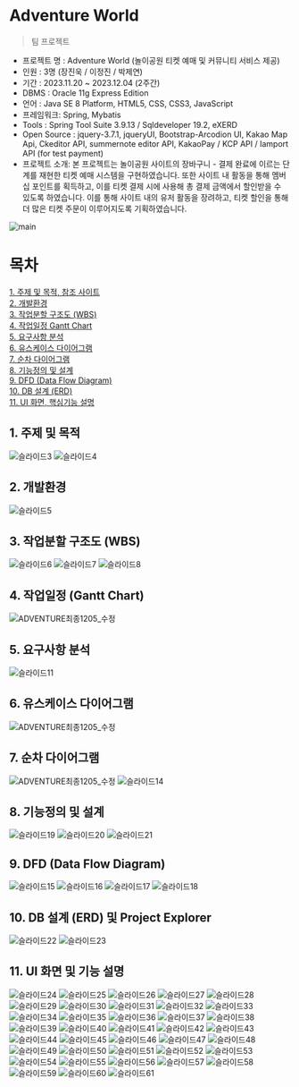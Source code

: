 Adventure World
=================
> 팀 프로젝트

- 프로젝트 명 : Adventure World (놀이공원 티켓 예매 및 커뮤니티 서비스 제공) <br>
- 인원 : 3명 (장진욱 / 이정진 / 박제연)
- 기간 : 2023.11.20 ~ 2023.12.04 (2주간) <br>
- DBMS : Oracle 11g Express Edition <br>
- 언어 : Java SE 8 Platform, HTML5, CSS, CSS3, JavaScript <br>
- 프레임워크: Spring, Mybatis
- Tools : Spring Tool Suite 3.9.13 / Sqldeveloper 19.2, eXERD
- Open Source : jquery-3.7.1, jqueryUI, Bootstrap-Arcodion UI, Kakao Map Api, Ckeditor API, summernote editor API, KakaoPay / KCP API / Iamport API (for test payment)
- 프로젝트 소개: 본 프로젝트는 놀이공원 사이트의 장바구니 - 결제 완료에 이르는 단계를 재현한 티켓 예매 시스템을 구현하였습니다. 또한 사이트 내 활동을 통해 멤버십 포인트를 획득하고, 이를 티켓 결제 시에 사용해 총 결제 금액에서 할인받을 수 있도록 하였습니다. 이를 통해 사이트 내의 유저 활동을 장려하고, 티켓 할인을 통해 더 많은 티켓 주문이 이루어지도록 기획하였습니다.

![main](https://github.com/Joyfuler/2ndTeamProject/assets/137759165/a8437fb1-5704-4f6f-bf51-a5e705f7fb77)

# 목차
[1. 주제 및 목적, 참조 사이트](https://github.com/Joyfuler/2ndTeamProject#1-%EC%A3%BC%EC%A0%9C-%EB%B0%8F-%EB%AA%A9%EC%A0%81)<br>
[2. 개발환경](https://github.com/Joyfuler/2ndTeamProject#2-%EA%B0%9C%EB%B0%9C%ED%99%98%EA%B2%BD)<br>
[3. 작업분할 구조도 (WBS)](https://github.com/Joyfuler/2ndTeamProject#3-%EC%9E%91%EC%97%85%EB%B6%84%ED%95%A0-%EA%B5%AC%EC%A1%B0%EB%8F%84-wbs) <br>
[4. 작업일정 Gantt Chart](https://github.com/Joyfuler/2ndTeamProject#4-%EC%9E%91%EC%97%85%EC%9D%BC%EC%A0%95-gantt-chart) <br>
[5. 요구사항 분석 ](https://github.com/Joyfuler/2ndTeamProject#5-%EC%9A%94%EA%B5%AC%EC%82%AC%ED%95%AD-%EB%B6%84%EC%84%9D) <br>
[6. 유스케이스 다이어그램](https://github.com/Joyfuler/2ndTeamProject#6-%EC%9C%A0%EC%8A%A4%EC%BC%80%EC%9D%B4%EC%8A%A4-%EB%8B%A4%EC%9D%B4%EC%96%B4%EA%B7%B8%EB%9E%A8) <br>
[7. 순차 다이어그램](https://github.com/Joyfuler/2ndTeamProject#7-%EC%88%9C%EC%B0%A8-%EB%8B%A4%EC%9D%B4%EC%96%B4%EA%B7%B8%EB%9E%A8) <br>
[8. 기능정의 및 설계](https://github.com/Joyfuler/2ndTeamProject#8-%EA%B8%B0%EB%8A%A5%EC%A0%95%EC%9D%98-%EB%B0%8F-%EC%84%A4%EA%B3%84) <br>
[9. DFD (Data Flow Diagram)](https://github.com/Joyfuler/2ndTeamProject#9-dfd-data-flow-diagram) <br>
[10. DB 설계 (ERD)](https://github.com/Joyfuler/2ndTeamProject#10-db-%EC%84%A4%EA%B3%84-erd-%EB%B0%8F-project-explorer)<br>
[11. UI 화면, 핵심기능 설명](https://github.com/Joyfuler/2ndTeamProject#11-ui-%ED%99%94%EB%A9%B4-%EB%B0%8F-%EA%B8%B0%EB%8A%A5-%EC%84%A4%EB%AA%85)<br>


## 1. 주제 및 목적
![슬라이드3](https://github.com/Joyfuler/2ndTeamProject/assets/137759165/8277cea5-8329-4de0-8808-8bef0a138967)
![슬라이드4](https://github.com/Joyfuler/2ndTeamProject/assets/137759165/a406f6de-e512-4a07-a3eb-a628f8fd7d16)


## 2. 개발환경
![슬라이드5](https://github.com/Joyfuler/2ndTeamProject/assets/137759165/d2a7053e-26d3-424c-8df3-58ce965076ec)


## 3. 작업분할 구조도 (WBS)
![슬라이드6](https://github.com/Joyfuler/2ndTeamProject/assets/137759165/0348d2f1-973a-42b9-b547-a12f91e5d758)
![슬라이드7](https://github.com/Joyfuler/2ndTeamProject/assets/137759165/13a3290f-1d16-4349-a558-85fd3852a821)
![슬라이드8](https://github.com/Joyfuler/2ndTeamProject/assets/137759165/07056cd9-4e68-4fe6-980c-26fbfba5e999)


## 4. 작업일정 (Gantt Chart)
![ADVENTURE최종1205_수정](https://github.com/Joyfuler/2ndTeamProject/assets/137759165/436c59b0-425c-45b5-aefa-5a3ea5cc3fc7)


## 5. 요구사항 분석
![슬라이드11](https://github.com/Joyfuler/2ndTeamProject/assets/137759165/48f44596-5db3-4be7-a861-550eeaec774a)


## 6. 유스케이스 다이어그램
![ADVENTURE최종1205_수정](https://github.com/Joyfuler/2ndTeamProject/assets/137759165/ff2bb500-934a-4fb4-93aa-5f55552c64f6)


## 7. 순차 다이어그램
![ADVENTURE최종1205_수정](https://github.com/Joyfuler/2ndTeamProject/assets/137759165/33749722-d0a5-4f3c-93a3-669b1626ceca)
![슬라이드14](https://github.com/Joyfuler/2ndTeamProject/assets/137759165/8bc851c1-75da-4936-9a77-a3689a5c0b10)


## 8. 기능정의 및 설계
![슬라이드19](https://github.com/Joyfuler/2ndTeamProject/assets/137759165/d4d23d89-2b5d-4b2e-9f0c-431a7f020284)
![슬라이드20](https://github.com/Joyfuler/2ndTeamProject/assets/137759165/e554e7d5-f70a-4642-b5c1-16655a7164ae)
![슬라이드21](https://github.com/Joyfuler/2ndTeamProject/assets/137759165/2d30107d-deac-4508-ae80-7c55b94b56fc)


## 9. DFD (Data Flow Diagram)
![슬라이드15](https://github.com/Joyfuler/2ndTeamProject/assets/137759165/991b0eb2-a97c-4a95-85f6-fad8d7db96f3)
![슬라이드16](https://github.com/Joyfuler/2ndTeamProject/assets/137759165/d20a2dba-2242-4dab-ba1a-453ed767d848)
![슬라이드17](https://github.com/Joyfuler/2ndTeamProject/assets/137759165/2098a056-6ae0-4eda-9a99-7d0c99fdd0ad)
![슬라이드18](https://github.com/Joyfuler/2ndTeamProject/assets/137759165/c5034197-be8e-4a7f-b28d-e30520064eee)


## 10. DB 설계 (ERD) 및 Project Explorer
![슬라이드22](https://github.com/Joyfuler/2ndTeamProject/assets/137759165/9a173aec-e5cd-4aba-ac8d-b51e25551f62)
![슬라이드23](https://github.com/Joyfuler/2ndTeamProject/assets/137759165/525ef218-f3b7-4aaf-b7c9-4d600d17f472)


## 11. UI 화면 및 기능 설명
![슬라이드24](https://github.com/Joyfuler/2ndTeamProject/assets/137759165/d17ed9fa-b494-4770-8b60-40df5a18cbac)
![슬라이드25](https://github.com/Joyfuler/2ndTeamProject/assets/137759165/8f1fe26c-a7d5-4ce6-a881-332790e55af4)
![슬라이드26](https://github.com/Joyfuler/2ndTeamProject/assets/137759165/41fece22-99b7-48c2-b3b7-fa9b60a32123)
![슬라이드27](https://github.com/Joyfuler/2ndTeamProject/assets/137759165/9fefac66-1bd2-432a-8a84-697805b144db)
![슬라이드28](https://github.com/Joyfuler/2ndTeamProject/assets/137759165/52cd7f6e-e8b0-4428-8380-fc6a3da40c39)
![슬라이드29](https://github.com/Joyfuler/2ndTeamProject/assets/137759165/78359dd4-f296-4db8-8f0a-387190965a29)
![슬라이드30](https://github.com/Joyfuler/2ndTeamProject/assets/137759165/0669a363-17b0-497b-af88-ad9362e3e422)
![슬라이드31](https://github.com/Joyfuler/2ndTeamProject/assets/137759165/fa65cc63-816f-4b1b-b49a-b11ceb49a63d)
![슬라이드32](https://github.com/Joyfuler/2ndTeamProject/assets/137759165/ec14ceb4-2e8c-471b-a4ae-b4c7d3807ff4)
![슬라이드33](https://github.com/Joyfuler/2ndTeamProject/assets/137759165/5b2e6b6b-8df2-4493-8cc6-c1ffbb10d0d2)
![슬라이드34](https://github.com/Joyfuler/2ndTeamProject/assets/137759165/7b1a5fde-e6bd-4985-8c7e-843fedace7b2)
![슬라이드35](https://github.com/Joyfuler/2ndTeamProject/assets/137759165/2718bc2c-a896-4b3e-bb1d-9b4b076ecb4c)
![슬라이드36](https://github.com/Joyfuler/2ndTeamProject/assets/137759165/b8b229f6-00bd-479d-a869-bb82140dfa2d)
![슬라이드37](https://github.com/Joyfuler/2ndTeamProject/assets/137759165/dcb1cf30-bb8a-4e81-b63f-23d57e5970e5)
![슬라이드38](https://github.com/Joyfuler/2ndTeamProject/assets/137759165/e6a88b07-5c5e-437f-8b8b-fe569c8e0121)
![슬라이드39](https://github.com/Joyfuler/2ndTeamProject/assets/137759165/7a9f1c9d-5d67-498c-83d4-48dcd0ed210a)
![슬라이드40](https://github.com/Joyfuler/2ndTeamProject/assets/137759165/2725ee1f-c0d2-40be-8163-3cc7802ba374)
![슬라이드41](https://github.com/Joyfuler/2ndTeamProject/assets/137759165/a48ab511-6918-4d18-b7d7-2c86cc917e86)
![슬라이드42](https://github.com/Joyfuler/2ndTeamProject/assets/137759165/a03a37e3-f741-4cd7-af48-2f1c180bc184)
![슬라이드43](https://github.com/Joyfuler/2ndTeamProject/assets/137759165/5b45a2e2-6e08-446e-bb3c-1048f8383562)
![슬라이드44](https://github.com/Joyfuler/2ndTeamProject/assets/137759165/6e30e832-b285-4d8a-8b70-1d21a9cfd43f)
![슬라이드45](https://github.com/Joyfuler/2ndTeamProject/assets/137759165/9f1543cb-93cb-41ef-b979-ba5bf064d687)
![슬라이드46](https://github.com/Joyfuler/2ndTeamProject/assets/137759165/c03686ac-40e2-414d-befa-9ae3d79c3ef4)
![슬라이드47](https://github.com/Joyfuler/2ndTeamProject/assets/137759165/8f8e7afe-6466-4846-84c4-9c83232500a1)
![슬라이드48](https://github.com/Joyfuler/2ndTeamProject/assets/137759165/72c4a329-bc8b-497b-90b2-806922682fc4)
![슬라이드49](https://github.com/Joyfuler/2ndTeamProject/assets/137759165/de3954eb-04ed-4246-9330-007b995055a7)
![슬라이드50](https://github.com/Joyfuler/2ndTeamProject/assets/137759165/2e3298dc-67f0-49f1-8f03-097357e75b45)
![슬라이드51](https://github.com/Joyfuler/2ndTeamProject/assets/137759165/c0f32675-72d9-4f3a-9d31-4577ac4a535c)
![슬라이드52](https://github.com/Joyfuler/2ndTeamProject/assets/137759165/446b6901-4be2-4fb5-8592-688239ab6b7f)
![슬라이드53](https://github.com/Joyfuler/2ndTeamProject/assets/137759165/6e2de826-7035-4039-83f2-4b1d6762b340)
![슬라이드54](https://github.com/Joyfuler/2ndTeamProject/assets/137759165/62a3d263-6821-438d-975f-1edf9cc92f8b)
![슬라이드55](https://github.com/Joyfuler/2ndTeamProject/assets/137759165/5985df10-46e5-4179-93a9-44063b83e802)
![슬라이드56](https://github.com/Joyfuler/2ndTeamProject/assets/137759165/b7bc6d31-5685-4ef9-a977-83b81c107e70)
![슬라이드57](https://github.com/Joyfuler/2ndTeamProject/assets/137759165/e52ff4a0-ab73-43b8-a663-ac59ecfc5b84)
![슬라이드58](https://github.com/Joyfuler/2ndTeamProject/assets/137759165/d1616cfd-94f1-4b3c-9035-f5d8b731f4b6)
![슬라이드59](https://github.com/Joyfuler/2ndTeamProject/assets/137759165/43682084-d26a-44df-98e5-807158cc213b)
![슬라이드60](https://github.com/Joyfuler/2ndTeamProject/assets/137759165/f2a2542e-a78f-4179-acb0-15fe47526681)
![슬라이드61]([https://github.com/Joyfuler/2ndTeamProject/assets/137759165/c5bc665d-35db-4544-96df-dd2461ad48cb](https://github.com/Joyfuler/2ndTeamProject/assets/137759165/9b11dc3a-91fd-45d1-8900-f2942322af60))
